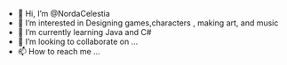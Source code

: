 - 👋 Hi, I’m @NordaCelestia
- 👀 I’m interested in Designing games,characters , making art, and music
- 🌱 I’m currently learning Java and C#
- 💞️ I’m looking to collaborate on ...
- 📫 How to reach me ...

<!---
NordaCelestia/NordaCelestia is a ✨ special ✨ repository because its `README.md` (this file) appears on your GitHub profile.
You can click the Preview link to take a look at your changes.
--->
